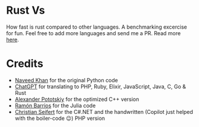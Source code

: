 # Rust Vs

How fast is rust compared to other languages. A benchmarking excercise for fun. Feel free to add more languages and send me a PR. Read more [here](https://effective-programmer.com/so-how-fast-is-rust-anyway-89e4b94ff882).

# Credits

* [Naveed Khan](https://github.com/naveed125) for the original Python code
* [ChatGPT](https://chatgpt.com/) for translating to PHP, Ruby, Elixir, JavaScript, Java, C, Go & Rust
* [Alexander Pototskiy](https://github.com/apotocki) for the optimized C++ version
* [Ramón Barrios](https://github.com/ColombianJoker) for the Julia code
* [Christian Seifert](https://github.com/braincompiler) for the C#.NET and the handwritten (Copilot just helped with the boiler-code 😉) PHP version
